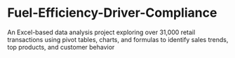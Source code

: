 # Fuel-Efficiency-Driver-Compliance
An Excel-based data analysis project exploring over 31,000 retail transactions using pivot tables, charts, and formulas to identify sales trends, top products, and customer behavior
